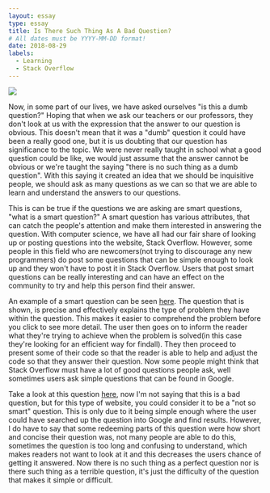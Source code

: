 ```yaml
---
layout: essay
type: essay
title: Is There Such Thing As A Bad Question?
# All dates must be YYYY-MM-DD format!
date: 2018-08-29
labels:
  - Learning
  - Stack Overflow
---
```


<div class="ui large rounded images">
  <img class="ui image" src="../images/">
</div>

Now, in some part of our lives, we have asked ourselves "is this a dumb question?" Hoping that when we ask our teachers or our professors, they don't look at us with the expression that the answer to our question is obvious. This doesn't mean that it was a "dumb" question it could have been a really good one, but it is us doubting that our question has significance to the topic. We were never really taught in school what a good question could be like, we would just assume that the answer cannot be obvious or we're taught the saying "there is no such thing as a dumb question". With this saying it created an idea that we should be inquisitive people, we should ask as many questions as we can so that we are able to learn and understand the answers to our questions.

This is can be true if the questions we are asking are smart questions, "what is a smart question?" A smart question has various attributes, that can catch the people's attention and make them interested in answering the question. With computer science, we have all had our fair share of looking up or posting questions into the website, Stack Overflow. However, some people in this field who are newcomers(not trying to discourage any new programmers) do post some questions that can be simple enough to look up and they won't have to post it in Stack Overflow. Users that post smart questions can be really interesting and can have an effect on the community to try and help this person find their answer.

An example of a smart question can be seen [here](https://stackoverflow.com/questions/52230792/is-there-a-more-computationally-efficient-way-to-find-the-first-occurrence-match). The question that is shown, is precise and effectively explains the type of problem they have within the question. This makes it easier to comprehend the problem before you click to see more detail. The user then goes on to inform the reader what they're trying to achieve when the problem is solved(in this case they're looking for an efficient way for findall). They then proceed to present some of their code so that the reader is able to help and adjust the code so that they answer their question. Now some people might think that Stack Overflow must have a lot of good questions people ask, well sometimes users ask simple questions that can be found in Google.

Take a look at this question [here](https://stackoverflow.com/questions/52172268/is-if-else-treated-as-a-single-statement), now I'm not saying that this is a bad question, but for this type of website, you could consider it to be a "not so smart" question. This is only due to it being simple enough where the user could have searched up the question into Google and find results. However, I do have to say that some redeeming parts of this question were how short and concise their question was, not many people are able to do this, sometimes the question is too long and confusing to understand, which makes readers not want to look at it and this decreases the users chance of getting it answered. Now there is no such thing as a perfect question nor is there such thing as a terrible question, it's just the difficulty of the question that makes it simple or difficult.

